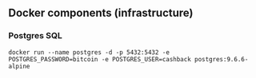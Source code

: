## Docker components (infrastructure)

### Postgres SQL
``docker run --name postgres -d -p 5432:5432 -e POSTGRES_PASSWORD=bitcoin -e POSTGRES_USER=cashback postgres:9.6.6-alpine``
